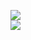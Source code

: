 [![](https://img.shields.io/badge/Made%20With-Github%20Spray-lightgrey.svg?style=for-the-badge&logo=github)](https://github.com/Annihil/github-spray#9860)  
[![](https://i.imgur.com/2DrTn0Z.gif)](https://github.com/Annihil/github-spray)